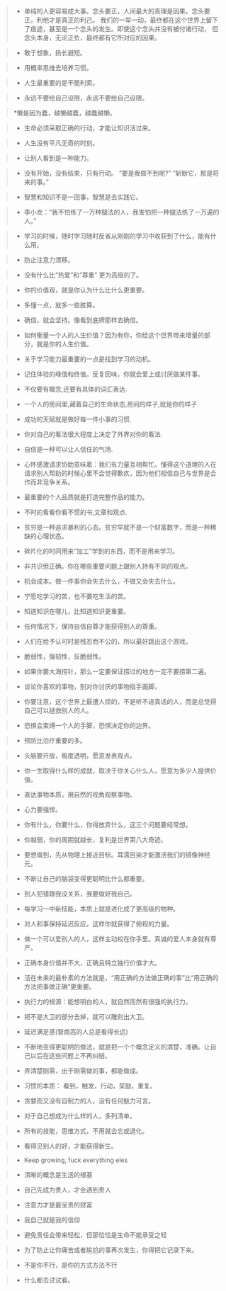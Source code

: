 > * 单纯的人更容易成大事。念头要正，人间最大的真理是因果。念头要正。利他才是真正的利己。
    我们的一举一动，最终都在这个世界上留下了痕迹，甚至是一个念头的发生。即使这个念头并没有被付诸行动，
	但念头本身，无论正负，最终都有它所对应的因果。
	
 > * 敢于想象，扬长避短。

 > * 用概率思维去培养习惯。
 
 > * 人生最重要的是干脆利索。

 > * 永远不要给自己设限，永远不要给自己设限。
 
 > *懒是因为蠢，越懒越蠢，越蠢越懒。
 
 > * 生命必须采取正确的行动，才能让知识活过来。

 > * 人生没有平凡无奇的时刻。

 > * 让别人看到是一种能力。

> * 没有开始，没有结束，只有行动。
       “要是我做不到呢?” 
        “斩断它，那是将来的事。”

> * 智慧和知识不是一回事，智慧是去实践它。

 > * 李小龙：“我不怕练了一万种腿法的人，我害怕把一种腿法练了一万遍的人。”

 > * 学习的时候，随时学习随时反省从刚刚的学习中收获到了什么，能有什么用。

  > * 防止注意力漂移。

 > * 没有什么比“热爱”和“尊重” 更为高级的了。

 > * 你的价值观，就是你认为什么比什么更重要。

 > * 多懂一点，就多一些胜算。

 > * 确信，就会坚持。像看到底牌那样去确信。

 > * 如何衡量一个人的人生价值？因为有你，你给这个世界带来增量的部分，就是你的人生价值。

> * 关于学习能力最重要的一点是找到学习的动机。

> *  记住体验的峰值和终值。反复回味，你就会爱上或讨厌做某件事。

> *  不仅要有概念,还要有具体的词汇表达.

 > * 一个人的房间里,藏着自己的生命状态,房间的样子,就是你的样子.

> * 成功的天赋就是做好每一件小事的习惯.

> *  你对自己的看法很大程度上决定了外界对你的看法.

 > * 自信是一种可以让人信任的气场.

 > * 心怀感激请求协助意味着：我们有力量互相帮忙。懂得这个道理的人在请求别人帮助的时候心里不会觉得歉疚，因为他们相信自己与世界是合作而非竞争关系。

 > * 最重要的个人品质就是打造完整作品的能力。

 > * 不时的看看你看不惯的书,文章和观点.

> * 贫穷是一种追求暴利的心态。贫穷早就不是一个财富数字，而是一种稀缺的心理状态。

 > * 碎片化的时间用来“加工”学到的东西，而不是用来学习。

  > * 非共识但正确。你在哪些重要问题上跟别人持有不同的观点。

  > * 机会成本。做一件事你会失去什么，不做又会失去什么。

> * 宁愿吃学习的苦，也不要吃生活的苦。

 > *  知道知识在哪儿，比知道知识更重要。

 > * 任何情况下，保持自信自尊才能获得别人的尊重。

 > * 人们在给予认可时是残忍而不公的，所以最好跳出这个游戏。

 > * 脆弱性，强韧性，反脆弱性。

 > * 如果你要大海捞针，那么一定要保证捞过的地方一定不要捞第二遍。
 
 > * 谈论你喜欢的事物，别对你讨厌的事物指手画脚。

 > * 你要注意，这个世界上最遭人烦的，不是听不进真话的人，而是总觉得自己可以拯救别人的人。

 > * 恐惧会束缚一个人的手脚，恐惧决定你的边界。

 > * 预防比治疗重要的多。

 > * 头脑要开放，极度透明，愿意发表观点。

> * 你一生取得什么样的成就，取决于你关心什么人，愿意为多少人提供价值。

 > * 直达事物本质，用自然的视角观察事物。

 > * 心力要强悍。

> *  你有什么，你要什么，你得放弃什么，这三个问题要经常想。     

> *  你越弱，你的周期就越长，复利是世界第八大奇迹。

> * 要想做到，先从物理上接近目标。耳濡目染才能激活我们的镜像神经元。

> * 不断让自己的脑袋变得更聪明比什么都重要。

 > * 别人犯错跟我没关系，我要做好我自己。

 > *  每学习一中新技能，本质上就是进化成了更高级的物种。

> *  对人和事保持延迟反应，这样你就获得了俯视的力量。

> *  做一个可以爱别人的人，这样主动权在你手里。真诚的爱人本身就有尊严。

 > * 正确本身价值并不大，正确且特立独行价值才大。 

> * 活在未来的最朴素的方法就是，“用正确的方法做正确的事”比“用正确的方法把事做正确”更重要。 

> *  执行力的根源：能想明白的人，就自然而然有很强的执行力。

> *  把不是大卫的部分去掉，就可以雕刻出大卫。

> * 延迟满足感(智商高的人总是看得长远)

> * 不断地变得更聪明的做法，就是把一个个概念定义的清楚，准确。让自己以后在这些问题上不再纠结。 

> *  弄清楚刚需，出于刚需做的事，都能做成。 

 > * 习惯的本质： 看到，触发，行动，奖励，重复。

 > * 贪婪而又没有自制力的人，没有任何魅力可言。 

> * 对于自己想成为什么样的人，多列清单。

 > * 所有的技能，思维方式，不用就会忘或退化。

> *  看得见别人的好，才能获得新生。

 > * Keep growing, fuck everything eles
 
> *  清晰的概念是生活的根基

 > * 自己先成为贵人，才会遇到贵人

> * 注意力才是最宝贵的财富

> * 我自己就是我的信仰

> * 避免责任会带来轻松，但那恰恰是生命不能承受之轻

> * 为了防止让你痛苦或者尴尬的事再次发生，你得把它记录下来。

> *  不是你不行，是你的方式方法不行

> *  什么都去试试看。

